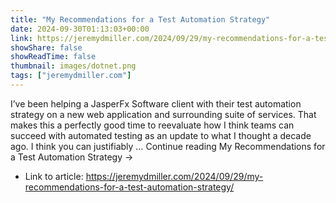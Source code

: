 ```yaml
---
title: "My Recommendations for a Test Automation Strategy"
date: 2024-09-30T01:13:03+00:00
link: https://jeremydmiller.com/2024/09/29/my-recommendations-for-a-test-automation-strategy/
showShare: false
showReadTime: false
thumbnail: images/dotnet.png
tags: ["jeremydmiller.com"]
---
```

I’ve been helping a JasperFx Software client with their test automation strategy on a new web application and surrounding suite of services. That makes this a perfectly good time to reevaluate how I think teams can succeed with automated testing as an update to what I thought a decade ago. I think you can justifiably … Continue reading My Recommendations for a Test Automation Strategy →

- Link to article: https://jeremydmiller.com/2024/09/29/my-recommendations-for-a-test-automation-strategy/